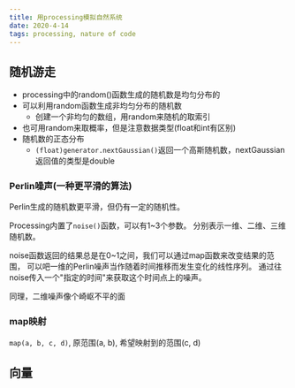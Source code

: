 ```yaml
---
title: 用processing模拟自然系统
date: 2020-4-14
tags: processing, nature of code
---
```


## 随机游走

- processing中的random()函数生成的随机数是均匀分布的
- 可以利用random函数生成非均匀分布的随机数
    - 创建一个非均匀的数组，用random来随机的取索引
- 也可用random来取概率，但是注意数据类型(float和int有区别)
- 随机数的正态分布
    - `(float)generator.nextGaussian()`返回一个高斯随机数，nextGaussian返回值的类型是double


### Perlin噪声(一种更平滑的算法)

Perlin生成的随机数更平滑，但仍有一定的随机性。

Processing内置了`noise()`函数，可以有1~3个参数。
分别表示一维、二维、三维随机数。

noise函数返回的结果总是在0~1之间，我们可以通过map函数来改变结果的范围，
可以吧一维的Perlin噪声当作随着时间推移而发生变化的线性序列。
通过往noise传入一个"指定的时间"来获取这个时间点上的噪声。

同理，二维噪声像个崎岖不平的面


### map映射

`map(a, b, c, d)`, 原范围(a, b), 希望映射到的范围(c, d)


## 向量




